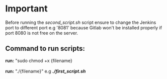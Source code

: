 # Important
Before running the _second_script.sh_ script ensure to change the Jenkins port to different port e.g '8081' because Gitlab won't be installed properly if port 8080 is not free on the server.

## Command to run scripts:
**run:** "sudo chmod +x {filename} <br><br>
**run:** "./{filename}" e.g _**./first_script.sh**_
